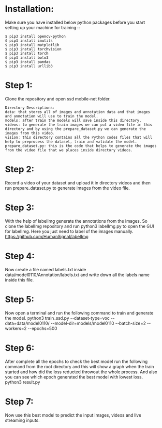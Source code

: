 
Installation:
=============
Make sure you have installed below python packages before you start setting up your machine for training ::

    $ pip3 install opencv-python
	$ pip3 install imutils
	$ pip3 install matplotlib
	$ pip3 install torchvision
	$ pip3 install torch
	$ pip3 install boto3
	$ pip3 install pandas
	$ pip3 install urllib3

Step 1:
=============
Clone the repository and open ssd mobile-net folder.

 	Directory Descriptions:
	data: that stores all of images and annotation data and that images and annotation will use to train the model.
	models: after train the models will save inside this directory.
	videos: to generate the train images we can put a video file in this directory and by using the prepare_dataset.py we can generate the images from this video.
	vision: this directory contains all the Python codes files that will help to preprocess the dataset, train and validate the model.
	prepare_dataset.py: this is the code that helps to generate the images from the video file that we places inside directory videos.
 
Step 2:
=============
Record a video of your dataset and upload it in directory videos and then run prepare_dataset.py to generate images from the video file.


Step 3:
=============
With the help of labelImg generate the annotations from the images. So clone the labelImg repository and run python3 labelImg.py to open the GUI for labelImg. Here you just need to label of the images manually.
https://github.com/HumanSignal/labelImg


Step 4:
=============
Now create a file named labels.txt inside data/model0110/Annotation/labels.txt and write down all the labels name inside this file.

Step 5:
=============
Now open a terminal and run the following command to train and generate the model.
python3 train_ssd.py --dataset-type=voc --data=data/model0110/ --model-dir=models/model0110 --batch-size=2 --workers=2 --epochs=500

Step 6:
=============
After complete all the epochs to check the best model run the following command from the root directory and this will show a graph when the train started and how did the loss reducted throwout the whole process. And also you can see which epoch generated the best model with lowest loss.
python3 result.py

Step 7:
=============
Now use this best model to predict the input images, videos and live streaming inputs.

